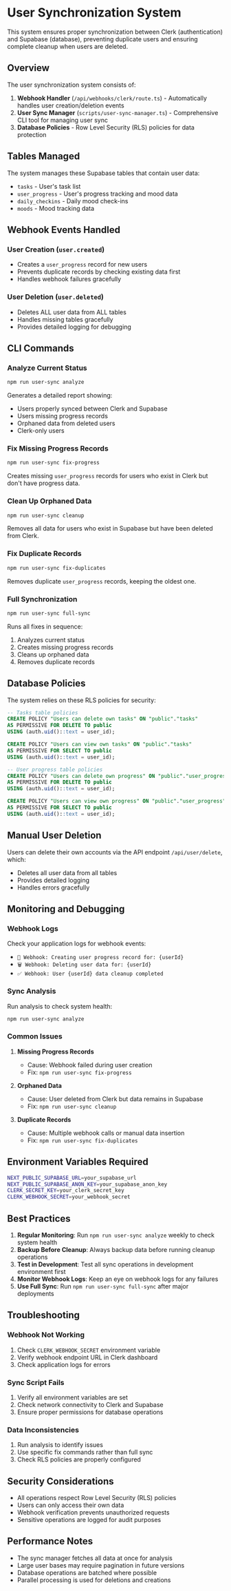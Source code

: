 # User Synchronization System

This system ensures proper synchronization between Clerk (authentication) and Supabase (database), preventing duplicate users and ensuring complete cleanup when users are deleted.

## Overview

The user synchronization system consists of:

1. **Webhook Handler** (`/api/webhooks/clerk/route.ts`) - Automatically handles user creation/deletion events
2. **User Sync Manager** (`scripts/user-sync-manager.ts`) - Comprehensive CLI tool for managing user sync
3. **Database Policies** - Row Level Security (RLS) policies for data protection

## Tables Managed

The system manages these Supabase tables that contain user data:

- `tasks` - User's task list
- `user_progress` - User's progress tracking and mood data
- `daily_checkins` - Daily mood check-ins
- `moods` - Mood tracking data

## Webhook Events Handled

### User Creation (`user.created`)
- Creates a `user_progress` record for new users
- Prevents duplicate records by checking existing data first
- Handles webhook failures gracefully

### User Deletion (`user.deleted`)
- Deletes ALL user data from ALL tables
- Handles missing tables gracefully
- Provides detailed logging for debugging

## CLI Commands

### Analyze Current Status
```bash
npm run user-sync analyze
```
Generates a detailed report showing:
- Users properly synced between Clerk and Supabase
- Users missing progress records
- Orphaned data from deleted users
- Clerk-only users

### Fix Missing Progress Records
```bash
npm run user-sync fix-progress
```
Creates missing `user_progress` records for users who exist in Clerk but don't have progress data.

### Clean Up Orphaned Data
```bash
npm run user-sync cleanup
```
Removes all data for users who exist in Supabase but have been deleted from Clerk.

### Fix Duplicate Records
```bash
npm run user-sync fix-duplicates
```
Removes duplicate `user_progress` records, keeping the oldest one.

### Full Synchronization
```bash
npm run user-sync full-sync
```
Runs all fixes in sequence:
1. Analyzes current status
2. Creates missing progress records
3. Cleans up orphaned data
4. Removes duplicate records

## Database Policies

The system relies on these RLS policies for security:

```sql
-- Tasks table policies
CREATE POLICY "Users can delete own tasks" ON "public"."tasks"
AS PERMISSIVE FOR DELETE TO public
USING (auth.uid()::text = user_id);

CREATE POLICY "Users can view own tasks" ON "public"."tasks"
AS PERMISSIVE FOR SELECT TO public
USING (auth.uid()::text = user_id);

-- User progress table policies
CREATE POLICY "Users can delete own progress" ON "public"."user_progress"
AS PERMISSIVE FOR DELETE TO public
USING (auth.uid()::text = user_id);

CREATE POLICY "Users can view own progress" ON "public"."user_progress"
AS PERMISSIVE FOR SELECT TO public
USING (auth.uid()::text = user_id);
```

## Manual User Deletion

Users can delete their own accounts via the API endpoint `/api/user/delete`, which:
- Deletes all user data from all tables
- Provides detailed logging
- Handles errors gracefully

## Monitoring and Debugging

### Webhook Logs
Check your application logs for webhook events:
- `👤 Webhook: Creating user progress record for: {userId}`
- `🗑️ Webhook: Deleting user data for: {userId}`
- `✅ Webhook: User {userId} data cleanup completed`

### Sync Analysis
Run analysis to check system health:
```bash
npm run user-sync analyze
```

### Common Issues

1. **Missing Progress Records**
   - Cause: Webhook failed during user creation
   - Fix: `npm run user-sync fix-progress`

2. **Orphaned Data**
   - Cause: User deleted from Clerk but data remains in Supabase
   - Fix: `npm run user-sync cleanup`

3. **Duplicate Records**
   - Cause: Multiple webhook calls or manual data insertion
   - Fix: `npm run user-sync fix-duplicates`

## Environment Variables Required

```bash
NEXT_PUBLIC_SUPABASE_URL=your_supabase_url
NEXT_PUBLIC_SUPABASE_ANON_KEY=your_supabase_anon_key
CLERK_SECRET_KEY=your_clerk_secret_key
CLERK_WEBHOOK_SECRET=your_webhook_secret
```

## Best Practices

1. **Regular Monitoring**: Run `npm run user-sync analyze` weekly to check system health
2. **Backup Before Cleanup**: Always backup data before running cleanup operations
3. **Test in Development**: Test all sync operations in development environment first
4. **Monitor Webhook Logs**: Keep an eye on webhook logs for any failures
5. **Use Full Sync**: Run `npm run user-sync full-sync` after major deployments

## Troubleshooting

### Webhook Not Working
1. Check `CLERK_WEBHOOK_SECRET` environment variable
2. Verify webhook endpoint URL in Clerk dashboard
3. Check application logs for errors

### Sync Script Fails
1. Verify all environment variables are set
2. Check network connectivity to Clerk and Supabase
3. Ensure proper permissions for database operations

### Data Inconsistencies
1. Run analysis to identify issues
2. Use specific fix commands rather than full sync
3. Check RLS policies are properly configured

## Security Considerations

- All operations respect Row Level Security (RLS) policies
- Users can only access their own data
- Webhook verification prevents unauthorized requests
- Sensitive operations are logged for audit purposes

## Performance Notes

- The sync manager fetches all data at once for analysis
- Large user bases may require pagination in future versions
- Database operations are batched where possible
- Parallel processing is used for deletions and creations


